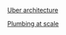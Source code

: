 [Uber architecture](https://www.linkedin.com/pulse/connecting-dots-uber-high-level-architecture-pratik-jain/)

[Plumbing at scale](https://engineering.grab.com/plumbing-at-scale)
